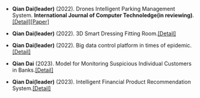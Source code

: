 
- <strong>Qian Dai(leader)</strong> (2022). Drones Intelligent Parking Management System. <strong>International Journal of Computer Technoledge(in reviewing)</strong>. [[Detail]](contents/projects/parking.pdf)[[Paper]](https://doi.org/10.1016/j.ijrmms.2024.105888)

-  <strong>Qian Dai(leader)</strong> (2022). 3D Smart Dressing Fitting Room.[[Detail]](contents/projects/dressing.pdf)
- <strong>Qian Dai(leader)</strong> (2022). Big data control platform in times of epidemic.[[Detail]](contents/projects/covid.html)
- <strong>Qian Dai</strong> (2023). Model for Monitoring Suspicious Individual Customers in Banks.[[Detail]](contents/projects/Suspicious.html)
- <strong>Qian Dai(leader)</strong> (2023). Intelligent Financial Product Recommendation System.[[Detail]](contents/projects/Recommendation.html)


